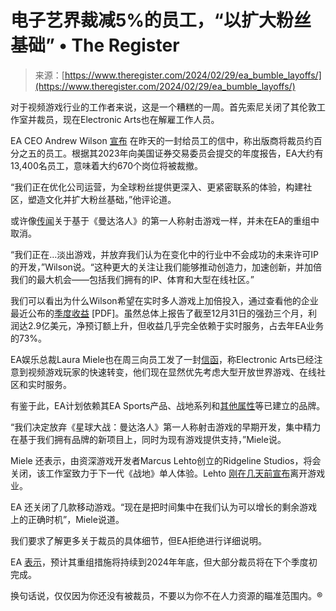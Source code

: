 <!--yml

类别：未分类

日期：2024-05-27 14:44:06

-->

# 电子艺界裁减5%的员工，“以扩大粉丝基础” • The Register

> 来源：[https://www.theregister.com/2024/02/29/ea_bumble_layoffs/](https://www.theregister.com/2024/02/29/ea_bumble_layoffs/)

对于视频游戏行业的工作者来说，这是一个糟糕的一周。首先索尼关闭了其伦敦工作室并裁员，现在Electronic Arts也在解雇工作人员。

EA CEO Andrew Wilson [宣布](https://www.ea.com/news/continuing-to-evolve-our-business-and-teams) 在昨天的一封给员工的信中，称出版商将裁员约百分之五的员工。根据其2023年向美国证券交易委员会提交的年度报告，EA大约有13,400名员工，意味着大约670个岗位将被裁撤。

“我们正在优化公司运营，为全球粉丝提供更深入、更紧密联系的体验，构建社区，塑造文化并扩大粉丝基础，”他评论道。

或许像[传闻](https://insider-gaming.com/star-wars-mandalorian-game/)关于基于《曼达洛人》的第一人称射击游戏一样，并未在EA的重组中取消。

“我们正在…淡出游戏，并放弃我们认为在变化中的行业中不会成功的未来许可IP的开发，”Wilson说。“这种更大的关注让我们能够推动创造力，加速创新，并加倍我们的最大机会——包括我们拥有的IP、体育和大型在线社区。”

我们可以看出为什么Wilson希望在实时多人游戏上加倍投入，通过查看他的企业最近公布的[季度收益](https://s22.q4cdn.com/894350492/files/doc_financials/2024/q3/Q3-FY24-Earnings-Release-FINAL.pdf) [PDF]。虽然总体上报告了截至12月31日的强劲三个月，利润达2.9亿美元，净预订额上升，但收益几乎完全依赖于实时服务，占去年EA业务的73%。

EA娱乐总裁Laura Miele也在周三向员工发了一封[信函](https://www.ea.com/news/a-note-from-laura-miele)，称Electronic Arts已经注意到视频游戏玩家的快速转变，他们现在显然优先考虑大型开放世界游戏、在线社区和实时服务。

有鉴于此，EA计划依赖其EA Sports产品、战地系列和[其他属性](https://gamerant.com/every-video-game-franchise-ea-owns/)等已建立的品牌。

“我们决定放弃《星球大战：曼达洛人》第一人称射击游戏的早期开发，集中精力在基于我们拥有品牌的新项目上，同时为现有游戏提供支持，”Miele说。

Miele 还表示，由资深游戏开发者Marcus Lehto创立的Ridgeline Studios，将会关闭，该工作室致力于下一代《战地》单人体验。Lehto [刚在几天前宣布](https://twitter.com/game_fabricator/status/1762520851961037281)离开游戏业。

EA 还关闭了几款移动游戏。“现在是把时间集中在我们认为可以增长的剩余游戏上的正确时机”，Miele说道。

我们要求了解更多关于裁员的具体细节，但EA拒绝进行详细说明。

EA [表示](https://ir.ea.com/financial-information/sec-filings/sec-filings-details/default.aspx?FilingId=17319633)，预计其重组措施将持续到2024年年底，但大部分裁员将在下个季度初完成。

换句话说，仅仅因为你还没有被裁员，不要以为你不在人力资源的瞄准范围内。®
